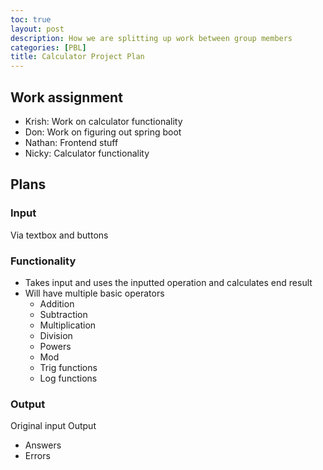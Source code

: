```yaml
---
toc: true
layout: post
description: How we are splitting up work between group members
categories: [PBL]
title: Calculator Project Plan
---
```

## Work assignment

- Krish: Work on calculator functionality
- Don: Work on figuring out spring boot
- Nathan: Frontend stuff
- Nicky: Calculator functionality

## Plans 

### Input

Via textbox and buttons

### Functionality

- Takes input and uses the inputted operation and calculates end result
- Will have multiple basic operators 
  - Addition
  - Subtraction
  - Multiplication
  - Division
  - Powers
  - Mod
  - Trig functions
  - Log functions

### Output

Original input 
Output 
- Answers
- Errors